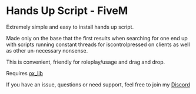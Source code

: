 # Hands Up Script - FiveM
Extremely simple and easy to install hands up script.

Made only on the base that the first results when searching for one end up with scripts running constant threads for iscontrolpressed on clients as well as other un-necessary nonsense.

This is convenient, friendly for roleplay/usage and drag and drop.

Requires [ox_lib](https://github.com/overextended/ox_lib/releases/latest)

If you have an issue, questions or need support, feel free to join my [Discord](https://discord.gg/chromalabs)
